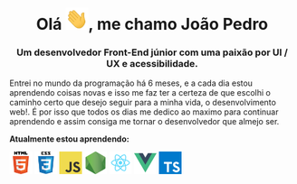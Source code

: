 <h1 align="center">Olá <img src="https://raw.githubusercontent.com/ABSphreak/ABSphreak/master/gifs/Hi.gif" width="40px" />, me chamo João Pedro</h1>
<h3 align="center">Um desenvolvedor Front-End júnior com uma paixão por UI / UX e acessibilidade.</h3>

Entrei no mundo da programação há 6 meses, e a cada dia estou aprendendo coisas novas e isso me faz ter a certeza de que escolhi o caminho certo que desejo seguir para a minha vida, o desenvolvimento web!. É por isso que todos os dias me dedico ao maximo para continuar aprendendo e assim consiga me tornar o desenvolvedor que almejo ser.

**Atualmente estou aprendendo:**

<p align="left">
<img src="https://raw.githubusercontent.com/github/explore/80688e429a7d4ef2fca1e82350fe8e3517d3494d/topics/html/html.png" alt="HTML" width="40" height="40"/>

<img src="https://raw.githubusercontent.com/github/explore/80688e429a7d4ef2fca1e82350fe8e3517d3494d/topics/css/css.png" alt="NodeJS" width="40" height="40"/>

<img src="https://raw.githubusercontent.com/github/explore/80688e429a7d4ef2fca1e82350fe8e3517d3494d/topics/javascript/javascript.png" alt="NodeJS" width="40" height="40"/>

<img src="https://raw.githubusercontent.com/github/explore/80688e429a7d4ef2fca1e82350fe8e3517d3494d/topics/nodejs/nodejs.png" alt="NodeJS" width="40" height="40"/>

<img src="https://raw.githubusercontent.com/github/explore/80688e429a7d4ef2fca1e82350fe8e3517d3494d/topics/react/react.png" alt="ReactJS" width="40" height="40"/>

<img src="https://raw.githubusercontent.com/github/explore/80688e429a7d4ef2fca1e82350fe8e3517d3494d/topics/vue/vue.png" alt="VueJS" width="40" height="40"/>

<img src="https://raw.githubusercontent.com/github/explore/80688e429a7d4ef2fca1e82350fe8e3517d3494d/topics/typescript/typescript.png" alt="NodeJS" width="40" height="40"/>

</p>
